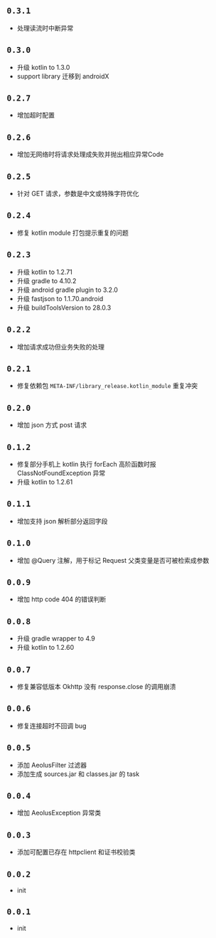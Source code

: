 ## `0.3.1`
- 处理读流时中断异常

## `0.3.0`
- 升级 kotlin to 1.3.0
- support library 迁移到 androidX

## `0.2.7`
- 增加超时配置

## `0.2.6`
- 增加无网络时将请求处理成失败并抛出相应异常Code

## `0.2.5`
- 针对 GET 请求，参数是中文或特殊字符优化

## `0.2.4`
- 修复 kotlin module 打包提示重复的问题

## `0.2.3`
- 升级 kotlin to 1.2.71
- 升级 gradle to 4.10.2
- 升级 android gradle plugin to 3.2.0
- 升级 fastjson to 1.1.70.android
- 升级 buildToolsVersion to 28.0.3

## `0.2.2`
- 增加请求成功但业务失败的处理

## `0.2.1`
- 修复依赖包 `META-INF/library_release.kotlin_module` 重复冲突

## `0.2.0`
- 增加 json 方式 post 请求

## `0.1.2`
- 修复部分手机上 kotlin 执行 forEach 高阶函数时报 ClassNotFoundException 异常
- 升级 kotlin to 1.2.61

## `0.1.1`
- 增加支持 json 解析部分返回字段

## `0.1.0`
- 增加 @Query 注解，用于标记 Request 父类变量是否可被检索成参数

## `0.0.9`
- 增加 http code 404 的错误判断

## `0.0.8`
- 升级 gradle wrapper to 4.9
- 升级 kotlin to 1.2.60

## `0.0.7`
- 修复兼容低版本 Okhttp 没有 response.close 的调用崩溃

## `0.0.6`
- 修复连接超时不回调 bug

## `0.0.5`
- 添加 AeolusFilter 过滤器
- 添加生成 sources.jar 和 classes.jar 的 task

## `0.0.4`
- 增加 AeolusException 异常类

## `0.0.3`
- 添加可配置已存在 httpclient 和证书校验类

## `0.0.2`
- init

## `0.0.1`
- init
